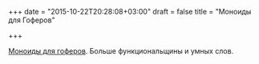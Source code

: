 +++
date = "2015-10-22T20:28:08+03:00"
draft = false
title = "Моноиды для Гоферов"

+++

<p><a href="http://bit.ly/1PAhuyb">Моноиды для гоферов</a>. Больше функциональщины и умных слов.</p>

